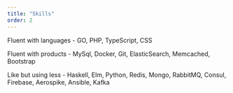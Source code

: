 ```yaml
---
title: "Skills"
order: 2
---
```


Fluent with languages - GO, PHP, TypeScript, CSS

Fluent with products - MySql, Docker, Git, ElasticSearch, Memcached, Bootstrap

Like but using less - Haskell, Elm, Python, Redis, Mongo, RabbitMQ, Consul, Firebase, Aerospike, Ansible, Kafka 
